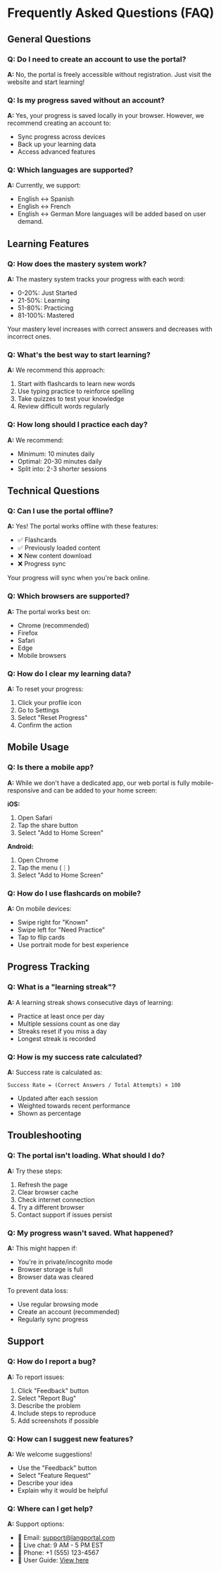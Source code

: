 # Frequently Asked Questions (FAQ)

## General Questions

### Q: Do I need to create an account to use the portal?
**A:** No, the portal is freely accessible without registration. Just visit the website and start learning!

### Q: Is my progress saved without an account?
**A:** Yes, your progress is saved locally in your browser. However, we recommend creating an account to:
- Sync progress across devices
- Back up your learning data
- Access advanced features

### Q: Which languages are supported?
**A:** Currently, we support:
- English ↔️ Spanish
- English ↔️ French
- English ↔️ German
More languages will be added based on user demand.

## Learning Features

### Q: How does the mastery system work?
**A:** The mastery system tracks your progress with each word:
- 0-20%: Just Started
- 21-50%: Learning
- 51-80%: Practicing
- 81-100%: Mastered

Your mastery level increases with correct answers and decreases with incorrect ones.

### Q: What's the best way to start learning?
**A:** We recommend this approach:
1. Start with flashcards to learn new words
2. Use typing practice to reinforce spelling
3. Take quizzes to test your knowledge
4. Review difficult words regularly

### Q: How long should I practice each day?
**A:** We recommend:
- Minimum: 10 minutes daily
- Optimal: 20-30 minutes daily
- Split into: 2-3 shorter sessions

## Technical Questions

### Q: Can I use the portal offline?
**A:** Yes! The portal works offline with these features:
- ✅ Flashcards
- ✅ Previously loaded content
- ❌ New content download
- ❌ Progress sync

Your progress will sync when you're back online.

### Q: Which browsers are supported?
**A:** The portal works best on:
- Chrome (recommended)
- Firefox
- Safari
- Edge
- Mobile browsers

### Q: How do I clear my learning data?
**A:** To reset your progress:
1. Click your profile icon
2. Go to Settings
3. Select "Reset Progress"
4. Confirm the action

## Mobile Usage

### Q: Is there a mobile app?
**A:** While we don't have a dedicated app, our web portal is fully mobile-responsive and can be added to your home screen:

**iOS:**
1. Open Safari
2. Tap the share button
3. Select "Add to Home Screen"

**Android:**
1. Open Chrome
2. Tap the menu (⋮)
3. Select "Add to Home Screen"

### Q: How do I use flashcards on mobile?
**A:** On mobile devices:
- Swipe right for "Known"
- Swipe left for "Need Practice"
- Tap to flip cards
- Use portrait mode for best experience

## Progress Tracking

### Q: What is a "learning streak"?
**A:** A learning streak shows consecutive days of learning:
- Practice at least once per day
- Multiple sessions count as one day
- Streaks reset if you miss a day
- Longest streak is recorded

### Q: How is my success rate calculated?
**A:** Success rate is calculated as:
```
Success Rate = (Correct Answers / Total Attempts) × 100
```
- Updated after each session
- Weighted towards recent performance
- Shown as percentage

## Troubleshooting

### Q: The portal isn't loading. What should I do?
**A:** Try these steps:
1. Refresh the page
2. Clear browser cache
3. Check internet connection
4. Try a different browser
5. Contact support if issues persist

### Q: My progress wasn't saved. What happened?
**A:** This might happen if:
- You're in private/incognito mode
- Browser storage is full
- Browser data was cleared

To prevent data loss:
- Use regular browsing mode
- Create an account (recommended)
- Regularly sync progress

## Support

### Q: How do I report a bug?
**A:** To report issues:
1. Click "Feedback" button
2. Select "Report Bug"
3. Describe the problem
4. Include steps to reproduce
5. Add screenshots if possible

### Q: How can I suggest new features?
**A:** We welcome suggestions!
- Use the "Feedback" button
- Select "Feature Request"
- Describe your idea
- Explain why it would be helpful

### Q: Where can I get help?
**A:** Support options:
- 📧 Email: support@langportal.com
- 💬 Live chat: 9 AM - 5 PM EST
- 📱 Phone: +1 (555) 123-4567
- 📖 User Guide: [View here](../user-guide.md) 